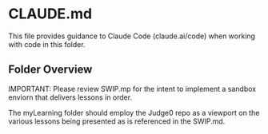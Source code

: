 # CLAUDE.md

This file provides guidance to Claude Code (claude.ai/code) when working with code in this folder.

## Folder Overview

IMPORTANT: Please review SWIP.mp  for the intent to implement a sandbox enviorn that delivers lessons in order.

The myLearning folder should employ the Judge0 repo as a viewport on the various lessons being presented as is referenced in the SWIP.md.
